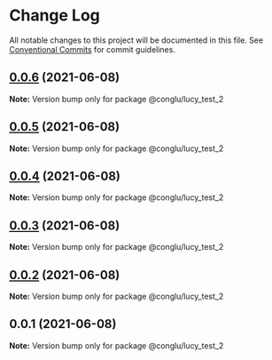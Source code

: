 # Change Log

All notable changes to this project will be documented in this file.
See [Conventional Commits](https://conventionalcommits.org) for commit guidelines.

## [0.0.6](https://github.com/SilenceTiger/lerna-learn/compare/@conglu/lucy_test_2@0.0.5...@conglu/lucy_test_2@0.0.6) (2021-06-08)

**Note:** Version bump only for package @conglu/lucy_test_2





## [0.0.5](https://github.com/SilenceTiger/lerna-learn/compare/@conglu/lucy_test_2@0.0.4...@conglu/lucy_test_2@0.0.5) (2021-06-08)

**Note:** Version bump only for package @conglu/lucy_test_2





## [0.0.4](https://github.com/SilenceTiger/lerna-learn/compare/@conglu/lucy_test_2@0.0.3...@conglu/lucy_test_2@0.0.4) (2021-06-08)

**Note:** Version bump only for package @conglu/lucy_test_2





## [0.0.3](https://github.com/SilenceTiger/lerna-learn/compare/@conglu/lucy_test_2@0.0.2...@conglu/lucy_test_2@0.0.3) (2021-06-08)

**Note:** Version bump only for package @conglu/lucy_test_2





## [0.0.2](https://github.com/SilenceTiger/lerna-learn/compare/@conglu/lucy_test_2@0.0.1...@conglu/lucy_test_2@0.0.2) (2021-06-08)

**Note:** Version bump only for package @conglu/lucy_test_2





## 0.0.1 (2021-06-08)

**Note:** Version bump only for package @conglu/lucy_test_2

